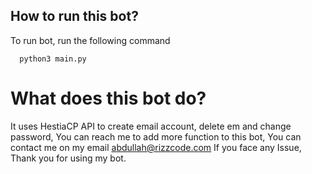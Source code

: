 
## How to run this bot?

To run bot, run the following command

```python3
  python3 main.py
```


# What does this bot do?

It uses HestiaCP API to create email account, delete em and change password, You can reach me to add more function to this bot, You can contact me on my email abdullah@rizzcode.com If you face any Issue, Thank you for using my bot.

